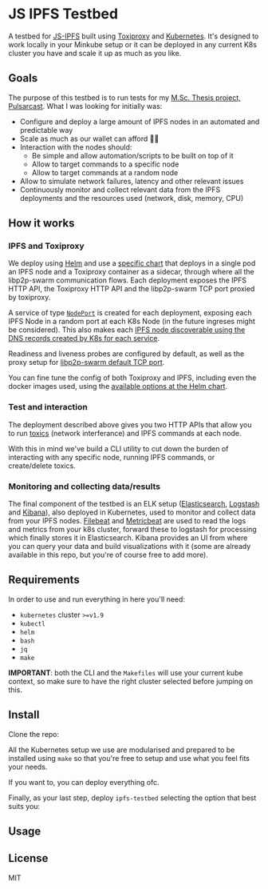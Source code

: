 # JS IPFS Testbed

A testbed for [JS-IPFS](https://github.com/ipfs/js-ipfs) built using [Toxiproxy](https://github.com/shopify/toxiproxy) and [Kubernetes](kubernetes.io). It's designed to work locally in your Minkube setup or it can be deployed in any current K8s cluster you have and scale it up as much as you like.

## Goals

The purpose of this testbed is to run tests for my [M.Sc. Thesis project, Pulsarcast](https://github.com/JGAntunes/pulsarcast). What I was looking for initially was:

- Configure and deploy a large amount of IPFS nodes in an automated and predictable way
- Scale as much as our wallet can afford :money_with_wings::money_with_wings:
- Interaction with the nodes should:
  - Be simple and allow automation/scripts to be built on top of it
  - Allow to target commands to a specific node
  - Allow to target commands at a random node
- Allow to simulate network failures, latency and other relevant issues
- Continuously monitor and collect relevant data from the IPFS deployments and the resources used (network, disk, memory, CPU)

## How it works

### IPFS and Toxiproxy

We deploy using [Helm](https://helm.sh) and use a [specific chart](https://github.com/JGAntunes/helm-charts/tree/master/ipfs-testbed) that deploys in a single pod an IPFS node and a Toxiproxy container as a sidecar, through where all the libp2p-swarm communication flows. Each deployment exposes the IPFS HTTP API, the Toxiproxy HTTP API and the libp2p-swarm TCP port proxied by toxiproxy.

A service of type [`NodePort`](https://kubernetes.io/docs/concepts/services-networking/service/#publishing-services-service-types) is created for each deployment, exposing each IPFS Node in a random port at each K8s Node (in the future ingreses might be considered). This also makes each [IPFS node discoverable using the DNS records created by K8s for each service](https://kubernetes.io/docs/concepts/services-networking/service/#dns).

Readiness and liveness probes are configured by default, as well as the proxy setup for [libp2p-swarm default TCP port](https://github.com/ipfs/js-ipfs/blob/master/src/core/runtime/config-nodejs.js#L6).

You can fine tune the config of both Toxiproxy and IPFS, including even the docker images used, using the [available options at the Helm chart](https://github.com/JGAntunes/helm-charts/blob/master/ipfs-testbed/values.yaml).

### Test and interaction

The deployment described above gives you two HTTP APIs that allow you to run [toxics](https://github.com/shopify/toxiproxy#toxics) (network interferance) and IPFS commands at each node.

With this in mind we've build a CLI utility to cut down the burden of interacting with any specific node, running IPFS commands, or create/delete toxics.

### Monitoring and collecting data/results

The final component of the testbed is an ELK setup ([Elasticsearch](https://www.elastic.co/products/elasticsearch), [Logstash](https://www.elastic.co/products/logstash) and [Kibana](https://www.elastic.co/products/kibana)), also deployed in Kubernetes, used to monitor and collect data from your IPFS nodes. [Filebeat](https://www.elastic.co/products/beats/filebeat) and [Metricbeat](https://www.elastic.co/products/beats/metricbeat) are used to read the logs and metrics from your k8s cluster, forward these to logstash for processing which finally stores it in Elasticsearch. Kibana provides an UI from where you can query your data and build visualizations with it (some are already available in this repo, but you're of course free to add more).

## Requirements

In order to use and run everything in here you'll need:

- `kubernetes` cluster  `>=v1.9`
- `kubectl`
- `helm`
- `bash`
- `jq`
- `make`

**IMPORTANT**: both the CLI and the `Makefiles` will use your current kube context, so make sure to have the right cluster selected before jumping on this.

## Install

Clone the repo:

<TODO>

All the Kubernetes setup we use are modularised and prepared to be installed using `make` so that you're free to setup and use what you feel fits your needs.

If you want to, you can deploy everything ofc.

Finally, as your last step, deploy `ipfs-testbed` selecting the option that best suits you:

<TODO>

## Usage

## License
MIT
